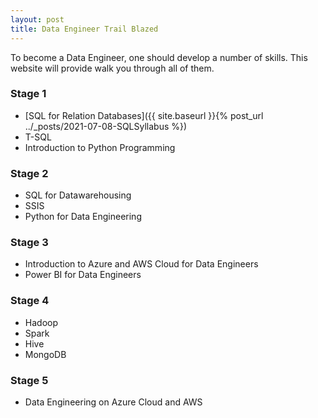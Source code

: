 ```yaml
---
layout: post
title: Data Engineer Trail Blazed
---
```


To become a Data Engineer, one should develop a number of skills. This website will provide walk you through all of them.
### Stage 1
* [SQL for Relation Databases]({{ site.baseurl }}{% post_url ../_posts/2021-07-08-SQLSyllabus %})
* T-SQL
* Introduction to Python Programming
### Stage 2
* SQL for Datawarehousing
* SSIS
* Python for Data Engineering
### Stage 3
* Introduction to Azure and AWS Cloud for Data Engineers
* Power BI for Data Engineers
### Stage 4
* Hadoop
* Spark
* Hive
* MongoDB
### Stage 5
* Data Engineering on Azure Cloud and AWS
  
  
  
  


